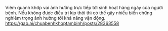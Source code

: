 Viêm quanh khớp vai ảnh hưởng trực tiếp tới sinh hoạt hàng ngày của người bệnh. Nếu không được điều trị kịp thời thì có thể gây nhiều biến chứng nghiêm trọng ảnh hưởng tới khả năng vận động.
https://gab.ai/chuabenhkhoptambinh/posts/28363558
